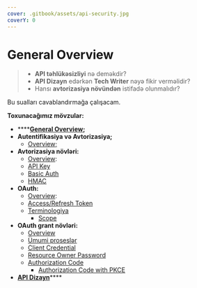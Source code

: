 ```yaml
---
cover: .gitbook/assets/api-security.jpg
coverY: 0
---
```


# General Overview

> * **API təhlükəsizliyi** nə deməkdir?&#x20;
> * **API Dizayn** edərkən **Tech Writer** nəyə fikir verməlidir?
> * Hansı **avtorizasiya növündən** istifadə olunmalıdır?

Bu sualları cavablandırmağa çalışacam.



**Toxunacağımız mövzular:**

* ****[**General Overview**](./)**;**
* **Autentifikasiya və Avtorizasiya;**
  * [Overview;](autentifikasiya-v-avtorizasiya/overview.md)
* **Avtorizasiya növləri:**
  * [Overview](autentifikasiya-v-avtorizasiya/overview.md):
  * [API Key](avtorizasiya-noevl-ri/api-key.md)
  * [Basic Auth](avtorizasiya-noevl-ri/basic-auth.md)
  * [HMAC](avtorizasiya-noevl-ri/hmac.md)
* **OAuth:**
  * [Overview](oauth/overview.md):
  * [Access/Refresh Token](oauth/access-refresh-token.md)
  * [Terminologiya](oauth/terminologiya/)
    * [Scope](oauth/terminologiya/scope.md)
* **OAuth grant növləri:**
  * [Overview](oauth-grant-noevl-ri/overview.md)
  * [Ümumi proseslər](oauth-grant-noevl-ri/uemumi-proses.md)
  * [Client Credential](oauth-grant-noevl-ri/client-credentials.md)
  * [Resource Owner Password](oauth-grant-noevl-ri/resource-owner-password.md)
  * [Authorization Code](oauth-grant-noevl-ri/authorization-code/)
    * [Authorization Code with PKCE](oauth-grant-noevl-ri/authorization-code/authorization-code-with-pkce.md)
* [**API Dizayn**](api-dizayn.md)****
